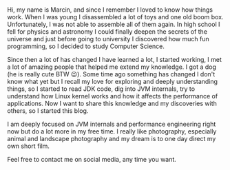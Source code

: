 # 


Hi, my name is Marcin, and since I remember I loved to know how things work. When I was young I
disassembled a lot of toys and one old boom box. Unfortunately, I was not able to assemble all
of them again. In high school I fell for physics and astronomy I could finally deepen the secrets of
the universe and just before going to university I discovered how much fun programming, so I decided to
study Computer Science.

Since then a lot of has changed I have learned a lot, I started working, I met a lot of amazing people
that helped me extend my knowledge. I got a dog (he is really cute BTW 😉). Some time ago something has changed I don't
know what yet but I recall my love for exploring and deeply understanding things, so I started to read JDK code, dig into
JVM internals, try to understand how Linux kernel works and how it affects the performance of applications. Now I want to
share this knowledge and my discoveries with others, so I started this blog.

I am deeply focused on JVM internals and performance engineering right now but do a lot more in my free time. I really
like photography, especially animal and landscape photography and my dream is to one day direct my own short film.

Feel free to contact me on social media, any time you want.

